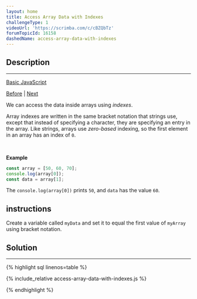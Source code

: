 ```yaml
---
layout: home
title: Access Array Data with Indexes
challengeType: 1
videoUrl: 'https://scrimba.com/c/cBZQbTz'
forumTopicId: 16158
dashedName: access-array-data-with-indexes
---
```


<div class="row">
<div class="columnStmt" markdown="1">

## Description
------

[Basic JavaScript](./README.md) 

[Before](./nest-one-array-within-another-array.md)  | [Next](./modify-array-data-with-indexes.md) 

We can access the data inside arrays using <dfn>indexes</dfn>.

Array indexes are written in the same bracket notation that strings use, except that instead of specifying a character, they are specifying an entry in the array. Like strings, arrays use <dfn>zero-based</dfn> indexing, so the first element in an array has an index of `0`.

<br>

**Example**

```js
const array = [50, 60, 70];
console.log(array[0]);
const data = array[1];
```

The `console.log(array[0])` prints `50`, and `data` has the value `60`.

##  instructions 

Create a variable called `myData` and set it to equal the first value of `myArray` using bracket notation.

</div>
<div class="columnSol" markdown="1">

## Solution
------

{% highlight sql linenos=table %}

{% include_relative access-array-data-with-indexes.js %}

{% endhighlight %}

</div>
</div>

